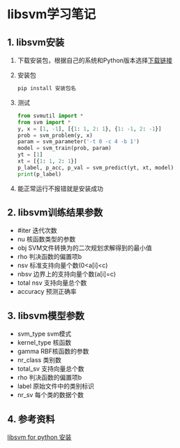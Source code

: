 # libsvm学习笔记

## 1. libsvm安装

1. 下载安装包，根据自己的系统和Python版本选择[下载链接](https://www.lfd.uci.edu/~gohlke/pythonlibs/#libsvm)
2. 安装包

    ```bash
    pip install 安装包名
    ```

3. 测试

    ```python
    from svmutil import *
    from svm import *
    y, x = [1, -1], [{1: 1, 2: 1}, {1: -1, 2: -1}]
    prob = svm_problem(y, x)
    param = svm_parameter('-t 0 -c 4 -b 1')
    model = svm_train(prob, param)
    yt = [1]
    xt = [{1: 1, 2: 1}]
    p_label, p_acc, p_val = svm_predict(yt, xt, model)
    print(p_label)
    ```

4. 能正常运行不报错就是安装成功

## 2. libsvm训练结果参数

- #iter 迭代次数
- nu 核函数类型的参数
- obj SVM文件转换为的二次规划求解得到的最小值
- rho 判决函数的偏置项b
- nsv 标准支持向量个数(0<a[i]<c)
- nbsv 边界上的支持向量个数(a[i]=c)
- total nsv 支持向量总个数
- accuracy 预测正确率

## 3. libsvm模型参数

- svm_type svm模式
- kernel_type 核函数
- gamma RBF核函数的参数
- nr_class 类别数
- total_sv 支持向量总个数
- rho 判决函数的偏置项b
- label 原始文件中的类别标识
- nr_sv 每个类的数据个数

## 4. 参考资料

[libsvm for python 安装](https://blog.csdn.net/he99774/article/details/80388612)

